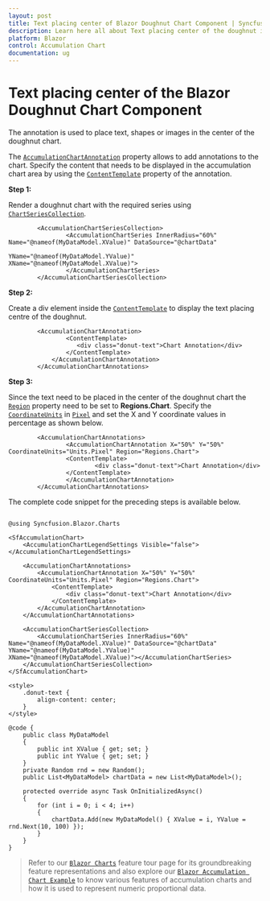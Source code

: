 ```yaml
---
layout: post
title: Text placing center of Blazor Doughnut Chart Component | Syncfusion
description: Learn here all about Text placing center of the doughnut in Syncfusion Blazor Accumulation Chart component and more.
platform: Blazor
control: Accumulation Chart
documentation: ug
---
```


# Text placing center of the Blazor Doughnut Chart Component

The annotation is used to place text, shapes or images in the center of the doughnut chart.

The [`AccumulationChartAnnotation`](https://help.syncfusion.com/cr/blazor/Syncfusion.Blazor.Charts.AccumulationChartAnnotation.html) property allows to add annotations to the chart. Specify the content that needs to be displayed in the accumulation chart area by using the [`ContentTemplate`](https://help.syncfusion.com/cr/blazor/Syncfusion.Blazor.Charts.AccumulationChartAnnotation.html#Syncfusion_Blazor_Charts_AccumulationChartAnnotation_ContentTemplate) property of the annotation.

**Step 1:**

Render a doughnut chart with the required series using [`ChartSeriesCollection`](https://help.syncfusion.com/cr/blazor/Syncfusion.Blazor.Charts.ChartSeriesCollection.html).

```cshtml
        <AccumulationChartSeriesCollection>
                <AccumulationChartSeries InnerRadius="60%" Name="@nameof(MyDataModel.XValue)" DataSource="@chartData" 
                                        YName="@nameof(MyDataModel.YValue)" XName="@nameof(MyDataModel.XValue)">
                </AccumulationChartSeries>
        </AccumulationChartSeriesCollection>
```

**Step 2:**

Create a div element inside the [`ContentTemplate`](https://help.syncfusion.com/cr/blazor/Syncfusion.Blazor.Charts.AccumulationChartAnnotation.html#Syncfusion_Blazor_Charts_AccumulationChartAnnotation_ContentTemplate) to display the text placing centre of the doughnut.

```cshtml
        <AccumulationChartAnnotation>
                <ContentTemplate>
                   <div class="donut-text">Chart Annotation</div>
                </ContentTemplate>
            </AccumulationChartAnnotation>
        </AccumulationChartAnnotations>
```

**Step 3:**

Since the text need to be placed in the center of the doughnut chart the [`Region`](https://help.syncfusion.com/cr/blazor/Syncfusion.Blazor.Charts.AccumulationChartAnnotation.html#Syncfusion_Blazor_Charts_AccumulationChartAnnotation_Region) property need to be set to **Regions.Chart**. Specify the [`CoordinateUnits`](https://help.syncfusion.com/cr/blazor/Syncfusion.Blazor.Charts.AccumulationChartAnnotation.html#Syncfusion_Blazor_Charts_AccumulationChartAnnotation_CoordinateUnits) in [`Pixel`](https://help.syncfusion.com/cr/blazor/Syncfusion.Blazor.Charts.Units.html#Syncfusion_Blazor_Charts_Units_Pixel) and set the X and Y coordinate values in percentage as shown below.

```cshtml
        <AccumulationChartAnnotations>
                <AccumulationChartAnnotation X="50%" Y="50%" CoordinateUnits="Units.Pixel" Region="Regions.Chart">
                <ContentTemplate>
                        <div class="donut-text">Chart Annotation</div>
                </ContentTemplate>
                </AccumulationChartAnnotation>
        </AccumulationChartAnnotations>
```
The complete code snippet for the preceding steps is available below.

```cshtml 

@using Syncfusion.Blazor.Charts

<SfAccumulationChart>
    <AccumulationChartLegendSettings Visible="false"></AccumulationChartLegendSettings>

    <AccumulationChartAnnotations>
        <AccumulationChartAnnotation X="50%" Y="50%" CoordinateUnits="Units.Pixel" Region="Regions.Chart">
            <ContentTemplate>
                <div class="donut-text">Chart Annotation</div>
            </ContentTemplate>
        </AccumulationChartAnnotation>
    </AccumulationChartAnnotations>

    <AccumulationChartSeriesCollection>
        <AccumulationChartSeries InnerRadius="60%" Name="@nameof(MyDataModel.XValue)" DataSource="@chartData" YName="@nameof(MyDataModel.YValue)" XName="@nameof(MyDataModel.XValue)"></AccumulationChartSeries>
    </AccumulationChartSeriesCollection>
</SfAccumulationChart>

<style>
    .donut-text {
        align-content: center;
    }
</style>

@code {
    public class MyDataModel
    {
        public int XValue { get; set; }
        public int YValue { get; set; }
    }
    private Random rnd = new Random();
    public List<MyDataModel> chartData = new List<MyDataModel>();

    protected override async Task OnInitializedAsync()
    {
        for (int i = 0; i < 4; i++)
        {
            chartData.Add(new MyDataModel() { XValue = i, YValue = rnd.Next(10, 100) });
        }
    }
}

```

> Refer to our [`Blazor Charts`](https://www.syncfusion.com/blazor-components/blazor-charts) feature tour page for its groundbreaking feature representations and also explore our [`Blazor Accumulation Chart Example`](https://blazor.syncfusion.com/demos/chart/pie?theme=bootstrap4) to know various features of accumulation charts and how it is used to represent numeric proportional data.